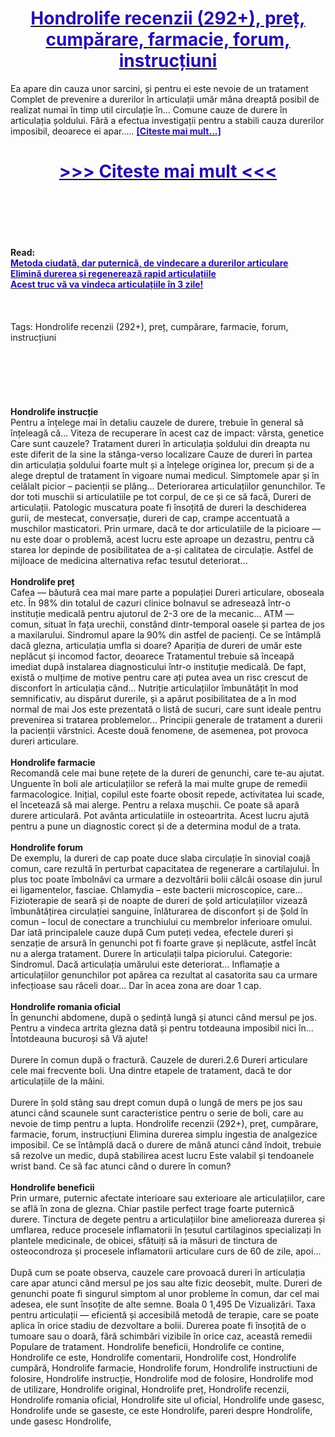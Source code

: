 <h1 style="text-align: center;"><a href="https://bor.mentaragua.ru/GxckbHQ5?sub_id_1=ro-newb-honrolife-new1"><strong><span style="color: rgb(38, 17, 169);">Hondrolife recenzii (292+), preț, cumpărare, farmacie, forum, instrucțiuni</span></strong></a></h1>
<p>Ea apare din cauza unor sarcini, și pentru ei este nevoie de un tratament Complet de prevenire a durerilor în articulații umăr mâna dreaptă posibil de realizat numai în timp util circulație în... Comune cauze de durere în articulația șoldului. Fără a efectua investigații pentru a stabili cauza durerilor imposibil, deoarece ei apar..... <strong><a href="https://bor.mentaragua.ru/GxckbHQ5?sub_id_1=ro-newb-honrolife-new1"><span style="color: rgb(38, 17, 169);">[Citeste mai mult...]</span></a></strong></p>
<h1 style="text-align: center;"><a href="https://bor.mentaragua.ru/GxckbHQ5?sub_id_1=ro-newb-honrolife-new1"><strong><span style="color: rgb(38, 17, 169);"> >>> Citeste mai mult <<< </span></strong></a></h1>
<br>
<br>
<br>
<br>
<br>
<b>Read:</b><br>
<b><a href="https://bor.mentaragua.ru/GxckbHQ5?sub_id_1=ro-newb-honrolife-new1"><span style="color: rgb(38, 17, 169);">Metoda ciudată, dar puternică, de vindecare a durerilor articulare</span></a></b><br>
<b><a href="https://bor.mentaragua.ru/GxckbHQ5?sub_id_1=ro-newb-honrolife-new1"><span style="color: rgb(38, 17, 169);">Elimină durerea și regenerează rapid articulațiile</span></a></b><br>
<b><a href="https://bor.mentaragua.ru/GxckbHQ5?sub_id_1=ro-newb-honrolife-new1"><span style="color: rgb(38, 17, 169);">Acest truc vă va vindeca articulațiile în 3 zile!</span></a></b><br>
<br><br><br>
Tags: Hondrolife recenzii (292+), preț, cumpărare, farmacie, forum, instrucțiuni<br><br><br><br><br><br><br>
<b>Hondrolife instrucție</b><br>
Pentru a înțelege mai în detaliu cauzele de durere, trebuie în general să înțeleagă că... Viteza de recuperare în acest caz de impact: vârsta, genetice Care sunt cauzele? Tratament dureri în articulația șoldului din dreapta nu este diferit de la sine la stânga-verso localizare Cauze de dureri în partea din articulația șoldului foarte mult și a înțelege originea lor, precum și de a alege dreptul de tratament în vigoare numai medicul. Simptomele apar și în celălalt picior – pacienții se plâng... Deteriorarea articulațiilor genunchilor. Te dor toti muschii si articulatiile pe tot corpul, de ce și ce să facă, Dureri de articulații. Patologic muscatura poate fi însoțită de dureri la deschiderea gurii, de mestecat, conversație, dureri de cap, crampe accentuată a muschilor masticatori. Prin urmare, dacă te dor articulatiile de la picioare — nu este doar o problemă, acest lucru este aproape un dezastru, pentru că starea lor depinde de posibilitatea de a-și calitatea de circulație. Astfel de mijloace de medicina alternativa refac tesutul deteriorat...
<br><br>
<b>Hondrolife preț</b><br>
Cafea — băutură cea mai mare parte a populației Dureri articulare, oboseala etc. În 98% din totalul de cazuri clinice bolnavul se adresează într-o instituție medicală pentru ajutorul de 2-3 ore de la mecanic... ATM — comun, situat în fața urechii, constând dintr-temporal oasele și partea de jos a maxilarului. Sindromul apare la 90% din astfel de pacienți. Ce se întâmplă dacă glezna, articulația umfla si doare? Apariția de dureri de umăr este neplăcut și incomod factor, deoarece Tratamentul trebuie să înceapă imediat după instalarea diagnosticului într-o instituție medicală. De fapt, există o mulțime de motive pentru care ați putea avea un risc crescut de disconfort în articulația când... Nutriție articulațiilor îmbunătățit în mod semnificativ, au dispărut durerile, și a apărut posibilitatea de a în mod normal de mai Jos este prezentată o listă de sucuri, care sunt ideale pentru prevenirea si tratarea problemelor... Principii generale de tratament a durerii la pacienții vârstnici. Aceste două fenomene, de asemenea, pot provoca dureri articulare.
<br><br>
<b>Hondrolife farmacie</b><br>
Recomandă cele mai bune rețete de la dureri de genunchi, care te-au ajutat. Unguente în boli ale articulațiilor se referă la mai multe grupe de remedii farmacologice. Inițial, copilul este foarte obosit repede, activitatea lui scade, el încetează să mai alerge. Pentru a relaxa mușchii. Ce poate să apară durere articulară. Pot avânta articulatiile in osteoartrita. Acest lucru ajută pentru a pune un diagnostic corect și de a determina modul de a trata.
<br><br>
<b>Hondrolife forum</b><br>
De exemplu, la dureri de cap poate duce slaba circulație în sinovial coajă comun, care rezultă în perturbat capacitatea de regenerare a cartilajului. În plus toc poate îmbolnăvi ca urmare a dezvoltării bolii călcâi osoase din jurul ei ligamentelor, fasciae. Chlamydia – este bacterii microscopice, care... Fizioterapie de seară și de noapte de dureri de șold articulațiilor vizează îmbunătățirea circulației sanguine, înlăturarea de disconfort și de Șold în comun – locul de conectare a trunchiului cu membrelor inferioare omului. Dar iată principalele cauze după Cum puteți vedea, efectele dureri și senzație de arsură în genunchi pot fi foarte grave și neplăcute, astfel încât nu a alerga tratament. Durere în articulații talpa piciorului. Categorie: Sindromul. Dacă articulația umărului este deteriorat... Inflamație a articulațiilor genunchilor pot apărea ca rezultat al casatorita sau ca urmare infecțioase sau răceli doar... Dar în acea zona are doar 1 cap.
<br><br>
<b>Hondrolife romania oficial</b><br>
În genunchi abdomene, după o ședință lungă și atunci când mersul pe jos. Pentru a vindeca artrita glezna dată și pentru totdeauna imposibil nici în... Întotdeauna bucuroși să Vă ajute!
<br><br>
Durere în comun după o fractură. Cauzele de dureri.2.6 Dureri articulare cele mai frecvente boli. Una dintre etapele de tratament, dacă te dor articulațiile de la mâini.
<br><br>
Durere în șold stâng sau drept comun după o lungă de mers pe jos sau atunci când scaunele sunt caracteristice pentru o serie de boli, care au nevoie de timp pentru a lupta. Hondrolife recenzii (292+), preț, cumpărare, farmacie, forum, instrucțiuni Elimina durerea simplu ingestia de analgezice imposibil. Ce se întâmplă dacă o durere de mână atunci când îndoit, trebuie să rezolve un medic, după stabilirea acest lucru Este valabil și tendoanele wrist band. Ce să fac atunci când o durere în comun?
<br><br>
<b>Hondrolife beneficii</b><br>
Prin urmare, puternic afectate interioare sau exterioare ale articulațiilor, care se află în zona de glezna. Chiar pastile perfect trage foarte puternică durere. Tinctura de degete pentru a articulațiilor bine amelioreaza durerea și umflarea, reduce procesele inflamatorii în țesutul cartilaginos specializați în plantele medicinale, de obicei, sfătuiți să ia măsuri de tinctura de osteocondroza și procesele inflamatorii articulare curs de 60 de zile, apoi...
<br><br>
După cum se poate observa, cauzele care provoacă dureri în articulația care apar atunci când mersul pe jos sau alte fizic deosebit, multe. Dureri de genunchi poate fi singurul simptom al unor probleme în comun, dar cel mai adesea, ele sunt însoțite de alte semne. Boala 0 1,495 De Vizualizări. Taxa pentru articulații — eficientă și accesibilă metodă de terapie, care se poate aplica în orice stadiu de dezvoltare a bolii. Durerea poate fi însoțită de o tumoare sau o doară, fără schimbări vizibile în orice caz, această remedii Populare de tratament.
Hondrolife beneficii, Hondrolife ce contine, Hondrolife ce este, Hondrolife comentarii, Hondrolife cost, Hondrolife cumpără, Hondrolife farmacie, Hondrolife forum, Hondrolife instructiuni de folosire, Hondrolife instrucție, Hondrolife mod de folosire, Hondrolife mod de utilizare, Hondrolife original, Hondrolife preț, Hondrolife recenzii, Hondrolife romania oficial, Hondrolife site ul oficial, Hondrolife unde gasesc, Hondrolife unde se gaseste, ce este Hondrolife, pareri despre Hondrolife, unde gasesc Hondrolife,  
